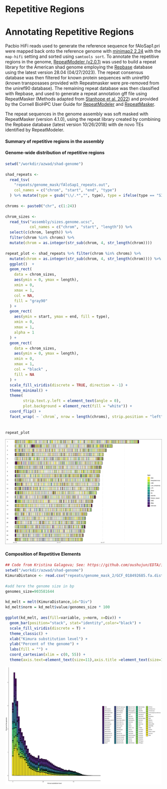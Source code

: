 Repetitive Regions
================

# Annotating Repetitive Regions

Pacbio HiFi reads used to generate the reference sequence for
fAloSap1.pri were mapped back onto the reference genome with [minimap2
2.24](https://github.com/lh3/minimap2) with the `map-hifi` setting and
sorted using `samtools sort`. To annotate the repetitive regions in the
genome, [RepeatModeler
(v2.0.1)](http://www.repeatmasker.org/RepeatModeler/) was used to build
a repeat library for the American shad genome employing the
[Repbase](https://www.girinst.org/repbase/) database using the latest
version 28.04 (04/27/2023). The repeat consensus database was then
filtered for known protein sequences with uniref90 (known transposases
provided with Repeatmasker were pre-removed from the uniref90 database).
The remaining repeat database was then classified with Repbase, and used
to generate a repeat annotation gff file using RepeatMasker (Methods
adapted from [Stanhope et
al. 2022](https://www.ncbi.nlm.nih.gov/pmc/articles/PMC9826928/)) and
provided by the Cornell BioHPC User Guide for
[RepeatModeler](https://biohpc.cornell.edu/lab/userguide.aspx?a=software&i=259#c)
and
[RepeatMasker](https://biohpc.cornell.edu/lab/userguide.aspx?a=software&i=62#c).

The repeat sequences in the genome assembly was soft masked with
RepeatMasker (version 4.1.0), using the repeat library created by
combining the Repbase database (latest version 10/26/2018) with de novo
TEs identified by RepeatModeler.

#### Summary of repetitive regions in the assembly

#### Genome-wide distribution of repetitive regions

``` r
setwd("/workdir/azwad/shad-genome")

shad_repeats <-
  read_tsv(
    "repeats/genome_mask/fAloSap1_repeats.out",
    col_names = c("chrom", "start", "end", "type")
  ) %>% mutate(type = gsub("\\/.*","", type), type = ifelse(type == "SINE?", "SINE", type))

chroms <- paste0("chr", c(1:24))

chrom_sizes <-
  read_tsv("assembly/sizes.genome.ucsc",
           col_names = c("chrom", "start", "length")) %>%
  select(c(chrom, length)) %>%
  filter(chrom %in% chroms) %>%
  mutate(chrom = as.integer(str_sub(chrom, 4, str_length(chrom))))

repeat_plot <- shad_repeats %>% filter(chrom %in% chroms) %>%
  mutate(chrom = as.integer(str_sub(chrom, 4, str_length(chrom)))) %>%
  ggplot()  +
  geom_rect(
    data = chrom_sizes,
    aes(ymin = 0, ymax = length),
    xmin = 0,
    xmax = 1,
    col = NA,
    fill = "gray90"
  ) +
  geom_rect(
    aes(ymin = start, ymax = end, fill = type),
    xmin = 0,
    xmax = 1,
    alpha = 1
  ) +
  geom_rect(
    data = chrom_sizes,
    aes(ymin = 0, ymax = length),
    xmin = 0,
    xmax = 1,
    col = "black" ,
    fill = NA
  ) +
  scale_fill_viridis(discrete = TRUE, direction = -1) +
  theme_minimal() +
  theme(
        strip.text.y.left = element_text(angle = 0),
        plot.background = element_rect(fill = "white")) +
  coord_flip() +
  facet_wrap( ~ `chrom`, nrow = length(chroms), strip.position = "left")


repeat_plot 
```

![](repetitive_regions_files/figure-gfm/unnamed-chunk-1-1.png)<!-- -->
<br>

#### Composition of Repetitive Elements

``` r
## Code from Kristina Galagova; See: https://github.com/oushujun/EDTA/issues/92
setwd("/workdir/azwad/shad-genome")
KimuraDistance <- read.csv("repeats/genome_mask_2/GCF_018492685.fa.distance", sep=" ")

#add here the genome size in bp
genomes_size=903581644

kd_melt = melt(KimuraDistance,id="Div")
kd_melt$norm = kd_melt$value/genomes_size * 100

ggplot(kd_melt, aes(fill=variable, y=norm, x=Div)) + 
  geom_bar(position="stack", stat="identity",color="black") +
  scale_fill_viridis(discrete = T) +
  theme_classic() +
  xlab("Kimura substitution level") +
  ylab("Percent of the genome") + 
  labs(fill = "") +
  coord_cartesian(xlim = c(0, 55)) +
  theme(axis.text=element_text(size=11),axis.title =element_text(size=12))
```

![](repetitive_regions_files/figure-gfm/unnamed-chunk-2-1.png)<!-- -->
